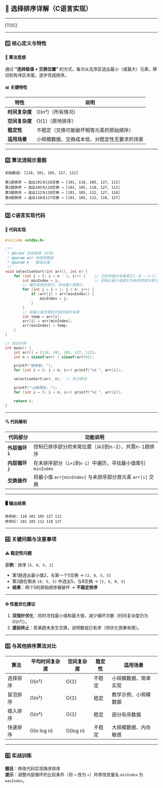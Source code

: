 ## 📝 选择排序详解（C语言实现）

---

[TOC]

------



### **1️⃣ 核心定义与特性**

#### 📌 算法思想

通过 **“选择极值 + 交换位置”** 的方式，每次从无序区选出最小（或最大）元素，移动到有序区末尾，逐步完成排序。

#### 📊 关键特性  

| 特性           | 说明                                         |
| -------------- | -------------------------------------------- |
| **时间复杂度** | O(n²)（所有情况）                            |
| **空间复杂度** | O(1)（原地排序）                             |
| **稳定性**     | 不稳定（交换可能破坏相等元素的原始顺序）     |
| **适用场景**   | 小规模数据、交换成本低、对稳定性无要求的场景 |

---

### **2️⃣ 算法流程示意图**  

```text
初始数组: [118, 101, 105, 127, 112]

第1趟排序 → 选出101与118交换 → [101, 118, 105, 127, 112]
第2趟排序 → 选出105与118交换 → [101, 105, 118, 127, 112]
第3趟排序 → 选出112与118交换 → [101, 105, 112, 127, 118]
第4趟排序 → 选出118与127交换 → [101, 105, 112, 118, 127]
```

---

### **3️⃣ C语言实现代码**

#### 📌 代码实现

```c
#include <stdio.h>

/**
 * @brief 选择排序（升序）
 * @param arr 待排序数组
 * @param n   数组长度
 */
void selectionSort(int arr[], int n) {
    for (int i = 0; i < n - 1; i++) {    // 已排序部分末尾索引i（0 ~ n-2）
        int minIndex = i;                // 初始化最小值索引为未排序部分首元素
        // 遍历未排序部分，寻找最小值索引
        for (int j = i + 1; j < n; j++) {
            if (arr[j] < arr[minIndex]) {
                minIndex = j;
            }
        }
        // 将最小值交换到已排序部分末尾
        int temp = arr[i];
        arr[i] = arr[minIndex];
        arr[minIndex] = temp;
    }
}

// 测试示例
int main() {
    int arr[] = {118, 101, 105, 127, 112};
    int n = sizeof(arr) / sizeof(arr[0]);

    printf("排序前: ");
    for (int i = 0; i < n; i++) printf("%d ", arr[i]);

    selectionSort(arr, n);  // 执行排序

    printf("\n排序后: ");
    for (int i = 0; i < n; i++) printf("%d ", arr[i]);

    return 0;
}
```

---

#### 🔍 代码解析  

| 代码部分         | 功能说明                                                     |
| ---------------- | ------------------------------------------------------------ |
| **外层循环 `i`** | 控制已排序部分的末尾位置（从0到n-2），共需n-1趟排序          |
| **内层循环 `j`** | 在未排序部分（`i+1`到`n-1`）中遍历，寻找最小值索引 `minIndex` |
| **交换操作**     | 将最小值 `arr[minIndex]` 与未排序部分首元素 `arr[i]` 交换    |

---

#### 🖥️ 输出结果  

```text
排序前: 118 101 105 127 112 
排序后: 101 105 112 118 127 
```

---

### **4️⃣ 关键问题与注意事项**

#### ⚠️ 稳定性问题  

**示例**：排序 `[5, 8, 5, 2]`  

- 第1趟选出最小值2，与第一个5交换 → `[2, 8, 5, 5]`  
- 第2趟在剩余 `[8, 5, 5]` 中选出5，与8交换 → `[2, 5, 8, 5]`  
- **结果**：两个5的原始顺序被破坏 → **不稳定排序**  

---

#### ⚙️ 性能优化建议  

1. **双指针优化**：同时寻找最小值和最大值，减少循环次数（时间复杂度仍为O(n²)）。  
2. **提前终止**：若某趟未发生交换，说明数组已有序（但优化效果有限）。  

---

### **5️⃣ 与其他排序算法对比**  

| 算法     | 平均时间复杂度 | 空间复杂度 | 稳定性 | 适用场景             |
| -------- | -------------- | ---------- | ------ | -------------------- |
| 选择排序 | O(n²)          | O(1)       | 不稳定 | 小规模数据、简单实现 |
| 冒泡排序 | O(n²)          | O(1)       | 稳定   | 教学示例、小规模数据 |
| 插入排序 | O(n²)          | O(1)       | 稳定   | 部分有序数据         |
| 快速排序 | O(n log n)     | O(log n)   | 不稳定 | 大规模数据、内存敏感 |

---

### **6️⃣ 实战训练**

**题目**：修改代码实现降序排序  
**提示**：调整内层循环的比较条件（将 `<` 改为 `>`）并修改变量名 `minIndex` 为 `maxIndex`。
